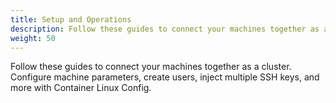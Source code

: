 ```yaml
---
title: Setup and Operations
description: Follow these guides to connect your machines together as a cluster.
weight: 50
---
```


Follow these guides to connect your machines together as a cluster. Configure machine parameters, create users, inject multiple SSH keys, and more with Container Linux Config.
